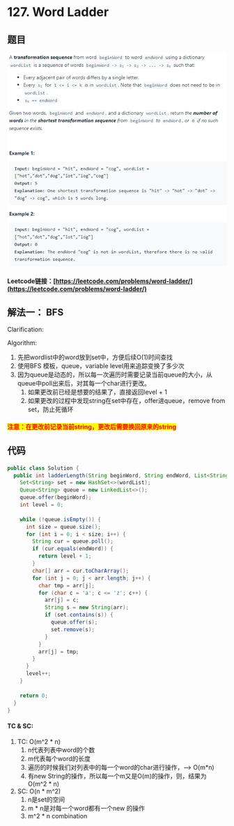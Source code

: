 # 127. Word Ladder

## 题目

![](<../../.gitbook/assets/image (33).png>)

#### Leetcode链接：[https://leetcode.com/problems/word-ladder/](https://leetcode.com/problems/word-ladder/)

## 解法一： BFS

Clarification:&#x20;

Algorithm:&#x20;

1. 先把wordlist中的word放到set中，方便后续O(1)时间查找
2. 使用BFS 模板，queue，variable level用来追踪变换了多少次
3. 因为queue是动态的，所以每一次遍历时需要记录当前queue的大小，从queue中poll出来后，对其每一个char进行更改。
   1. 如果更改前已经是想要的结果了，直接返回level + 1
   2. 如果更改的过程中发现string在set中存在，offer进queue，remove from set，防止死循环

#### <mark style="color:red;">注意：在更改前记录当前string，更改后需要换回原来的string</mark>

## 代码

```java
public class Solution {
  public int ladderLength(String beginWord, String endWord, List<String> wordList) {
    Set<String> set = new HashSet<>(wordList);
    Queue<String> queue = new LinkedList<>();
    queue.offer(beginWord);
    int level = 0;

    while (!queue.isEmpty()) {
      int size = queue.size();
      for (int i = 0; i < size; i++) {
        String cur = queue.poll();
        if (cur.equals(endWord)) { 
          return level + 1;
        }
        char[] arr = cur.toCharArray();
        for (int j = 0; j < arr.length; j++) {
          char tmp = arr[j];
          for (char c = 'a'; c <= 'z'; c++) {
            arr[j] = c;
            String s = new String(arr);
            if (set.contains(s)) {
              queue.offer(s);
              set.remove(s);
            }
          }
          arr[j] = tmp;
        }
      }
      level++;
    }

    return 0;
  }
}

```

#### TC & SC:&#x20;

1. TC: O(m^2 \* n)&#x20;
   1. n代表列表中word的个数
   2. m代表每个word的长度
   3. 遍历的时候我们对列表中的每一个word的char进行操作，--> O(m\*n)
   4. 有new String的操作，所以每一个m又是O(m)的操作，则，结果为 O(m^2 \* n)
2. SC: O(n \* m^2)
   1. n是set的空间
   2. m \* n是对每一个word都有一个new 的操作
   3. m^2 \* n combination
